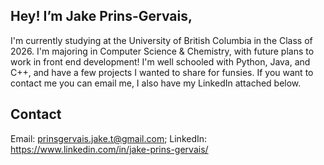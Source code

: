 ## Hey! I’m Jake Prins-Gervais, 
I'm currently studying at the University of British Columbia in the Class of 2026. 
I'm majoring in Computer Science & Chemistry, with future plans to work in front end development!
I'm well schooled with Python, Java, and C++, and have a few projects I wanted to share for funsies.
If you want to contact me you can email me, I also have my LinkedIn attached below.

## Contact
Email: prinsgervais.jake.t@gmail.com; 
LinkedIn: https://www.linkedin.com/in/jake-prins-gervais/

<!---
JakePG7/JakePG7 is a ✨ special ✨ repository because its `README.md` (this file) appears on your GitHub profile.
You can click the Preview link to take a look at your changes.
--->
